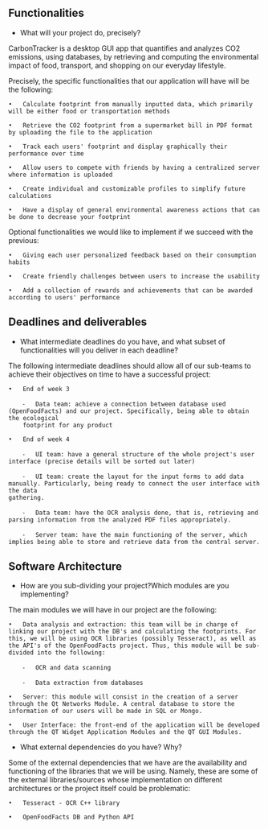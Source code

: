 ## Functionalities

- What will your project do, precisely?

CarbonTracker is a desktop GUI app that quantifies and analyzes CO2 emissions, using databases, by retrieving and computing the environmental impact of food, transport, and shopping on our everyday lifestyle.

Precisely, the specific functionalities that our application will have will be the following:

	•	Calculate footprint from manually inputted data, which primarily will be either food or transportation methods
	
	•	Retrieve the CO2 footprint from a supermarket bill in PDF format by uploading the file to the application 
	
	•	Track each users' footprint and display graphically their performance over time 
	
	•	Allow users to compete with friends by having a centralized server where information is uploaded
	
	•	Create individual and customizable profiles to simplify future calculations
	
	•	Have a display of general environmental awareness actions that can be done to decrease your footprint

Optional functionalities we would like to implement if we succeed with the previous:

	•	Giving each user personalized feedback based on their consumption habits
	
	•	Create friendly challenges between users to increase the usability
	
	•	Add a collection of rewards and achievements that can be awarded according to users' performance


## Deadlines and deliverables

- What intermediate deadlines do you have, and what subset of functionalities will you deliver in each deadline?

The following intermediate deadlines should allow all of our sub-teams to achieve their objectives on time to have a successful project:

	•	End of week 3 
	
		⁃	Data team: achieve a connection between database used (OpenFoodFacts) and our project. Specifically, being able to obtain the ecological
		footprint for any product 
	
	•	End of week 4 
	
		⁃	UI team: have a general structure of the whole project's user interface (precise details will be sorted out later)
	
		⁃	UI team: create the layout for the input forms to add data manually. Particularly, being ready to connect the user interface with the data 
	gathering. 
	
		⁃	Data team: have the OCR analysis done, that is, retrieving and parsing information from the analyzed PDF files appropriately.
	
		⁃	Server team: have the main functioning of the server, which implies being able to store and retrieve data from the central server.  	


## Software Architecture

- How are you sub-dividing your project?Which modules are you implementing?

The main modules we will have in our project are the following:  

	•	Data analysis and extraction: this team will be in charge of linking our project with the DB's and calculating the footprints. For this, we will be using OCR libraries (possibly Tesseract), as well as the API's of the OpenFoodFacts project. Thus, this module will be sub-divided into the following: 
	
		⁃	OCR and data scanning
	
		⁃	Data extraction from databases
	
	•	Server: this module will consist in the creation of a server through the Qt Networks Module. A central database to store the information of our users will be made in SQL or Mongo.
	
	•	User Interface: the front-end of the application will be developed through the QT Widget Application Modules and the QT GUI Modules. 	


- What external dependencies do you have? Why?

Some of the external dependencies that we have are the availability and functioning of the libraries that we will be using. Namely, these are some of the external libraries/sources whose implementation on different architectures or the project itself could be problematic:

	•	Tesseract - OCR C++ library
	
	•	OpenFoodFacts DB and Python API





